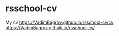 # rsschool-cv
My cv
https://VadimBagrov.github.io/rsschool-cv/cv
https://VadimBagrov.github.io/rsschool-cv/
